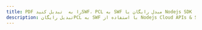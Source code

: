 ---title: PDF را به  تبدیل کنیدSWF، PCL به SWF مبدل رایگان یا Nodejs SDKdescription: تبدیل رایگانPCL به SWF با استفاده از Nodejs Cloud APIs & SDK همچنین اسناد PDF را در Cloud ایجاد، ویرایش و رندر کنید.---